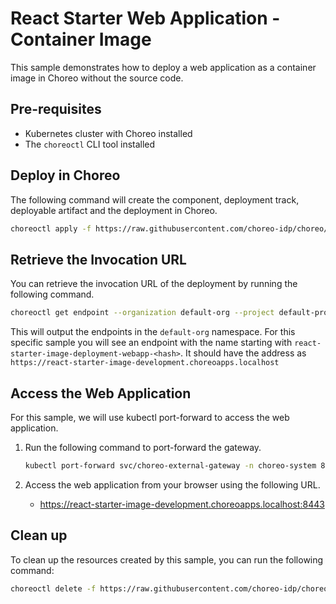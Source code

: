 # React Starter Web Application - Container Image

This sample demonstrates how to deploy a web application as a container image in Choreo without the source code.

## Pre-requisites

- Kubernetes cluster with Choreo installed
- The `choreoctl` CLI tool installed

## Deploy in Choreo

The following command will create the component, deployment track, deployable artifact and the deployment in Choreo.

```bash
choreoctl apply -f https://raw.githubusercontent.com/choreo-idp/choreo/main/samples/deploying-applications/use-prebuilt-image/react-spa-webapp/react-starter.yaml
```

## Retrieve the Invocation URL

You can retrieve the invocation URL of the deployment by running the following command.

```bash
choreoctl get endpoint --organization default-org --project default-project --component  react-starter-image
```

This will output the endpoints in the `default-org` namespace. For this specific sample
you will see an endpoint with the name starting with `react-starter-image-deployment-webapp-<hash>`. 
It should have the address as `https://react-starter-image-development.choreoapps.localhost`

## Access the Web Application

For this sample, we will use kubectl port-forward to access the web application.

1. Run the following command to port-forward the gateway.

    ```bash
    kubectl port-forward svc/choreo-external-gateway -n choreo-system 8443:443 &
    ```

2. Access the web application from your browser using the following URL.
    - https://react-starter-image-development.choreoapps.localhost:8443


## Clean up

To clean up the resources created by this sample, you can run the following command:

```bash
choreoctl delete -f https://raw.githubusercontent.com/choreo-idp/choreo/main/samples/deploying-applications/use-prebuilt-image/react-spa-webapp/react-starter.yaml
```
